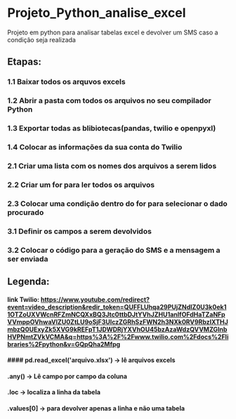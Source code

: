 # Projeto_Python_analise_excel
Projeto em python para analisar tabelas excel e devolver um SMS caso a condição seja realizada

## Etapas:

### 1.1 Baixar todos os arquvos excels

### 1.2 Abrir a pasta com todos os arquivos no seu compilador Python

### 1.3 Exportar todas as blibiotecas(pandas, twilio e openpyxl)

### 1.4 Colocar as informações da sua conta do Twilio

### 2.1 Criar uma lista com os nomes dos arquivos a serem lidos

### 2.2 Criar um for para ler todos os arquivos

### 2.3 Colocar uma condição dentro do for para selecionar o dado procurado

### 3.1 Definir os campos a serem devolvidos

### 3.2 Colocar o código para a geração do SMS e a mensagem a ser enviada

## Legenda:

#### link Twilio: https://www.youtube.com/redirect?event=video_description&redir_token=QUFFLUhqa29PUjZNdlZ0U3k0ek11OTZoUXVWcnRFZmNCQXxBQ3Jtc0ttbDJtYVhJZHU1anlfOFdHaTZaNFpVVmppOVhwaVlZU0ZtLU9oSjF3UlczZGRhSzFWN2h3NXk0RV9RbzlXTHJmbzQ0UExyZk5XVG9kREFpT1JDWDRjYXVhOU45bzAzaWdzQVVMZGlnbHVPNmtZVkVCMA&q=https%3A%2F%2Fwww.twilio.com%2Fdocs%2Flibraries%2Fpython&v=GQpQha2Mfpg

#### #### pd.read_excel('arquivo.xlsx') -> lê arquivos excels

#### .any() -> Lê campo por campo da coluna

#### .loc -> localiza a linha da tabela

#### .values[0] -> para devolver apenas a linha e não uma tabela
